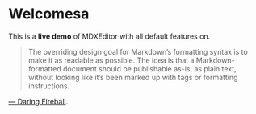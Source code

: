 # Welcomesa

This is a **live demo** of MDXEditor with all default features on.

> The overriding design goal for Markdown’s formatting syntax is to make it as readable as possible.
> The idea is that a Markdown-formatted document should be publishable as-is, as plain text,
> without looking like it’s been marked up with tags or formatting instructions.

[— Daring Fireball](https://daringfireball.net/projects/markdown/).
